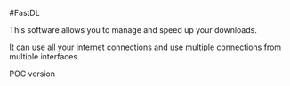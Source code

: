 #FastDL

This software allows you to manage and speed up your downloads.

It can use all your internet connections and use multiple connections from multiple interfaces.

POC version

